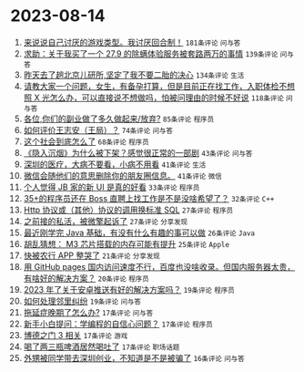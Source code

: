 # 2023-08-14

1. [来说说自己讨厌的游戏类型。我讨厌回合制！](https://www.v2ex.com/t/965044) `181条评论` `问与答`
1. [求助：关于我买了一个 27.9 的除螨体验服务被套路两万的事情](https://www.v2ex.com/t/965047) `139条评论` `问与答`
1. [昨天去了趟北京儿研所,坚定了我不要二胎的决心](https://www.v2ex.com/t/965057) `134条评论` `生活`
1. [请教大家一个问题，女生，有备孕打算，但是目前正在找工作，入职体检不想照 X 光怎么办，可以直接说不想做吗，怕被问理由的时候不好说](https://www.v2ex.com/t/965046) `118条评论` `问与答`
1. [各位,你们的副业做了多久做起来/放弃?](https://www.v2ex.com/t/965016) `85条评论` `程序员`
1. [如何评价王志安（王局）？](https://www.v2ex.com/t/965049) `74条评论` `问与答`
1. [这个社会到底怎么了](https://www.v2ex.com/t/965064) `68条评论` `程序员`
1. [《隐入沉烟》为什么被下架？感觉很正常的一部剧](https://www.v2ex.com/t/965024) `43条评论` `问与答`
1. [深圳的医疗，大病不要看，小病不用看](https://www.v2ex.com/t/965084) `41条评论` `生活`
1. [微信会随他们的意思删除你的朋友圈信息。](https://www.v2ex.com/t/965007) `41条评论` `微信`
1. [个人觉得 JB 家的新 UI 是真的好看](https://www.v2ex.com/t/965026) `33条评论` `程序员`
1. [35+的程序员还在 Boss 直聘上找工作是不是没啥希望了？](https://www.v2ex.com/t/965015) `32条评论` `C++`
1. [Http 协议或（其他）协议的调用换标准 SQL](https://www.v2ex.com/t/965104) `27条评论` `程序员`
1. [之前接的私活，被微擎起诉了](https://www.v2ex.com/t/965066) `27条评论` `分享发现`
1. [最近刚学完 Java 基础，有没有什么有趣的事可以做](https://www.v2ex.com/t/965013) `26条评论` `Java`
1. [胡乱猜想： M3 芯片搭载的内存可能有提升](https://www.v2ex.com/t/964999) `25条评论` `Apple`
1. [快被农行 APP 整哭了](https://www.v2ex.com/t/965008) `21条评论` `分享发现`
1. [用 GitHub pages 国内访问速度不行，百度也没啥收录。但国内服务器太贵，有啥好的解决方案？](https://www.v2ex.com/t/965071) `20条评论` `程序员`
1. [2023 年了关于安卓推送有好的解决方案吗？](https://www.v2ex.com/t/965172) `19条评论` `程序员`
1. [如何处理邻里纠纷](https://www.v2ex.com/t/965145) `19条评论` `问与答`
1. [拖延症晚期了怎么办?](https://www.v2ex.com/t/965112) `17条评论` `问与答`
1. [新手小白提问：学编程的自信心问题？](https://www.v2ex.com/t/965090) `17条评论` `程序员`
1. [博德之门 3 相关](https://www.v2ex.com/t/965045) `17条评论` `游戏`
1. [喝了两三瓶啤酒居然喝吐了](https://www.v2ex.com/t/965036) `17条评论` `职场话题`
1. [外甥被同学带去深圳创业，不知道是不是被骗了](https://www.v2ex.com/t/965134) `16条评论` `问与答`
